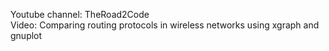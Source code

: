 Youtube channel: TheRoad2Code  
Video: Comparing routing protocols in wireless networks using xgraph and gnuplot  
